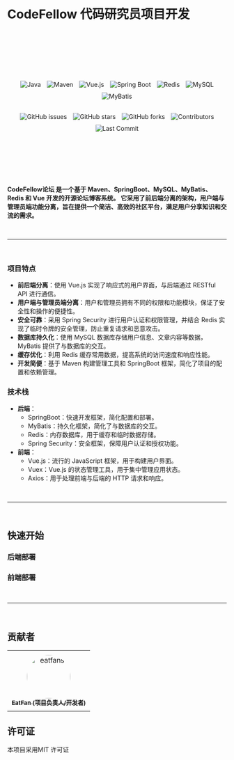 # CodeFellow 代码研究员项目开发

<br>
<br>
<br>
<div align="center" style="margin-top: 60px;">
  <img src="https://img.shields.io/badge/Java-ED8B00?style=for-the-badge&logo=java&logoColor=white" alt="Java" style="margin: 5px;">
  <img src="https://img.shields.io/badge/Maven-C71A36?style=for-the-badge&logo=apache-maven&logoColor=white" alt="Maven" style="margin: 5px;">
  <img src="https://img.shields.io/badge/Vue.js-35495E?style=for-the-badge&logo=vue.js&logoColor=4FC08D" alt="Vue.js" style="margin: 5px;">
  <img src="https://img.shields.io/badge/Spring%20Boot-6DB33F?style=for-the-badge&logo=spring-boot&logoColor=white" alt="Spring Boot" style="margin: 5px;">
  <img src="https://img.shields.io/badge/Redis-DC382D?style=for-the-badge&logo=redis&logoColor=white" alt="Redis" style="margin: 5px;">
  <img src="https://img.shields.io/badge/MySQL-4479A1?style=for-the-badge&logo=mysql&logoColor=white" alt="MySQL" style="margin: 5px;">
  <img src="https://img.shields.io/badge/MyBatis-003B57?style=for-the-badge&logo=mybatis&logoColor=white" alt="MyBatis" style="margin: 5px;">
</div>

<div align="center" style="margin-top: 20px;">
  <img src="https://img.shields.io/github/issues/eatfans/CodeFellow.svg" alt="GitHub issues" style="margin: 5px;">
  <img src="https://img.shields.io/github/stars/eatfans/CodeFellow.svg" alt="GitHub stars" style="margin: 5px;">
  <img src="https://img.shields.io/github/forks/eatfans/CodeFellow.svg" alt="GitHub forks" style="margin: 5px;">
  <img src="https://img.shields.io/github/contributors/eatfans/CodeFellow.svg" alt="Contributors" style="margin: 5px;">
  <img src="https://img.shields.io/github/last-commit/eatfans/CodeFellow.svg" alt="Last Commit" style="margin: 5px;">
</div>
<br>
<br>
<br>
<br>
<br>
<br>


**CodeFellow论坛 是一个基于 Maven、SpringBoot、MySQL、MyBatis、Redis 和 Vue 开发的开源论坛博客系统。
它采用了前后端分离的架构，用户端与管理员端功能分离，旨在提供一个简洁、高效的社区平台，满足用户分享知识和交流的需求。**

<br>

********

<br>

### 项目特点
* **前后端分离**：使用 Vue.js 实现了响应式的用户界面，与后端通过 RESTful API 进行通信。
* **用户端与管理员端分离**：用户和管理员拥有不同的权限和功能模块，保证了安全性和操作的便捷性。
* **安全可靠**：采用 Spring Security 进行用户认证和权限管理，并结合 Redis 实现了临时令牌的安全管理，防止重复请求和恶意攻击。
* **数据库持久化**：使用 MySQL 数据库存储用户信息、文章内容等数据，MyBatis 提供了与数据库的交互。
* **缓存优化**：利用 Redis 缓存常用数据，提高系统的访问速度和响应性能。
* **开发简便**：基于 Maven 构建管理工具和 SpringBoot 框架，简化了项目的配置和依赖管理。

### 技术栈
* **后端**：
  * SpringBoot：快速开发框架，简化配置和部署。
  * MyBatis：持久化框架，简化了与数据库的交互。
  * Redis：内存数据库，用于缓存和临时数据存储。
  * Spring Security：安全框架，保障用户认证和授权功能。
* **前端**：
  * Vue.js：流行的 JavaScript 框架，用于构建用户界面。
  * Vuex：Vue.js 的状态管理工具，用于集中管理应用状态。
  * Axios：用于处理前端与后端的 HTTP 请求和响应。

<br>

********

<br>

## 快速开始
### 后端部署

### 前端部署

<br>

********

<br>

## 贡献者
<table>
  <tr>
    <td align="center" style="padding: 10px;">
      <a href="https://github.com/eatfans">
        <img src="https://avatars.githubusercontent.com/u/122099628?s=400&u=3d10845f14b751dd240fee9001dfb5a8edc0a800&v=4" width="100px;" style="border-radius: 50%; border: none;" alt="eatfans"/>
        <br />
        <sub><b>EatFan (项目负责人/开发者)</b></sub>
      </a>
    </td>
  </tr>
</table>

## 许可证
本项目采用MIT 许可证 
